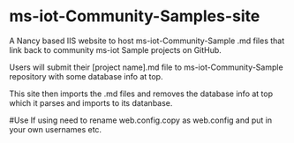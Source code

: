 # ms-iot-Community-Samples-site
A Nancy based IIS website to host ms-iot-Community-Sample .md files that link back to community ms-iot Sample projects on GitHub.

Users will submit their [project name].md file to ms-iot-Community-Sample repository with some database info at top.

This site then imports the .md files and removes the database info at top which it parses and imports to its datanbase.


#Use
If using need to rename web.config.copy as web.config and put in your own usernames etc.
